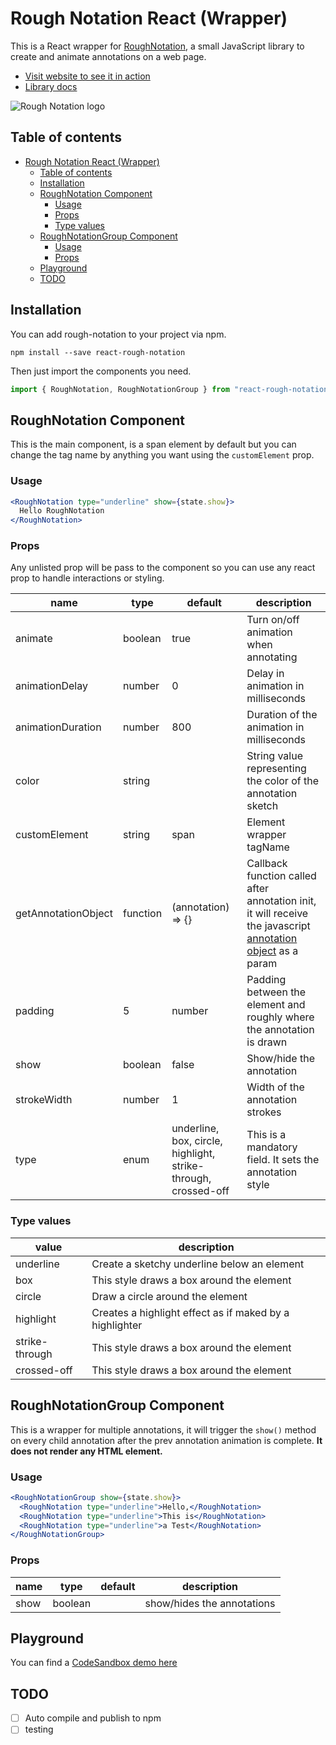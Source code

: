 # Rough Notation React (Wrapper)

This is a React wrapper for [RoughNotation](https://roughnotation.com/), a small JavaScript library to create and animate annotations on a web page.

- [Visit website to see it in action](https://roughnotation.com/)
- [Library docs](https://github.com/pshihn/rough-notation)

![Rough Notation logo](https://roughnotation.com/images/social.png)

## Table of contents

<!-- TOC -->

- [Rough Notation React (Wrapper)](#rough-notation-react-wrapper)
  - [Table of contents](#table-of-contents)
  - [Installation](#installation)
  - [RoughNotation Component](#roughnotation-component)
    - [Usage](#usage)
    - [Props](#props)
    - [Type values](#type-values)
  - [RoughNotationGroup Component](#roughnotationgroup-component)
    - [Usage](#usage)
    - [Props](#props)
  - [Playground](#playground)
  - [TODO](#todo)

<!-- /TOC -->

## Installation

You can add rough-notation to your project via npm.

```
npm install --save react-rough-notation
```

Then just import the components you need.

```js
import { RoughNotation, RoughNotationGroup } from "react-rough-notation";
```

## RoughNotation Component

This is the main component, is a span element by default but you can change the tag name by anything you want using the `customElement` prop.

### Usage

```jsx
<RoughNotation type="underline" show={state.show}>
  Hello RoughNotation
</RoughNotation>
```

### Props

Any unlisted prop will be pass to the component so you can use any react prop to handle interactions or styling.

| name                | type     | default                                                        | description                                                                                                                                                               |
| ------------------- | -------- | -------------------------------------------------------------- | ------------------------------------------------------------------------------------------------------------------------------------------------------------------------- |
| animate             | boolean  | true                                                           | Turn on/off animation when annotating                                                                                                                                     |
| animationDelay      | number   | 0                                                              | Delay in animation in milliseconds                                                                                                                                        |
| animationDuration   | number   | 800                                                            | Duration of the animation in milliseconds                                                                                                                                 |
| color               | string   |                                                                | String value representing the color of the annotation sketch                                                                                                              |
| customElement       | string   | span                                                           | Element wrapper tagName                                                                                                                                                   |
| getAnnotationObject | function | (annotation) => {}                                             | Callback function called after annotation init, it will receive the javascript [annotation object](https://github.com/pshihn/rough-notation#annotation-object) as a param |
| padding             | 5        | number                                                         | Padding between the element and roughly where the annotation is drawn                                                                                                     |
| show                | boolean  | false                                                          | Show/hide the annotation                                                                                                                                                  |
| strokeWidth         | number   | 1                                                              | Width of the annotation strokes                                                                                                                                           |
| type                | enum     | underline, box, circle, highlight, strike-through, crossed-off | This is a mandatory field. It sets the annotation style                                                                                                                   |

### Type values

| value          | description                                             |
| -------------- | ------------------------------------------------------- |
| underline      | Create a sketchy underline below an element             |
| box            | This style draws a box around the element               |
| circle         | Draw a circle around the element                        |
| highlight      | Creates a highlight effect as if maked by a highlighter |
| strike-through | This style draws a box around the element               |
| crossed-off    | This style draws a box around the element               |

## RoughNotationGroup Component

This is a wrapper for multiple annotations, it will trigger the `show()` method on every child annotation after the prev annotation animation is complete. **It does not render any HTML element.**

### Usage

```jsx
<RoughNotationGroup show={state.show}>
  <RoughNotation type="underline">Hello,</RoughNotation>
  <RoughNotation type="underline">This is</RoughNotation>
  <RoughNotation type="underline">a Test</RoughNotation>
</RoughNotationGroup>
```

### Props

| name | type    | default | description                |
| ---- | ------- | ------- | -------------------------- |
| show | boolean |         | show/hides the annotations |

## Playground

You can find a [CodeSandbox demo here](https://codesandbox.io/s/react-rough-notation-playground-gvkq2?file=/src/App.js)

## TODO

- [ ] Auto compile and publish to npm
- [ ] testing
